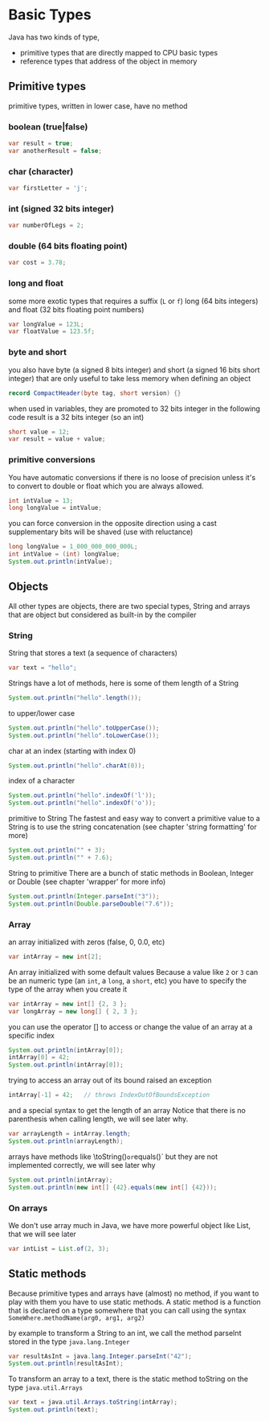 # Basic Types
Java has two kinds of type,
- primitive types that are directly mapped to CPU basic types
- reference types that address of the object in memory

## Primitive types 
primitive types, written in lower case, have no method

### boolean (true|false)
```java
var result = true;
var anotherResult = false;
```

### char (character)
```java
var firstLetter = 'j';
```

### int (signed 32 bits integer)
```java
var numberOfLegs = 2;
```

### double (64 bits floating point)
```java
var cost = 3.78;
```

### long and float
some more exotic types that requires a suffix (`L` or `f`)
long (64 bits integers) and float (32 bits floating point numbers)
```java
var longValue = 123L;
var floatValue = 123.5f;
```

### byte and short
you also have byte (a signed 8 bits integer) and short (a signed 16 bits short integer)
that are only useful to take less memory when defining an object
```java
record CompactHeader(byte tag, short version) {}
```

when used in variables, they are promoted to 32 bits integer
in the following code result is a 32 bits integer (so an int)
```java
short value = 12;
var result = value + value;
```


### primitive conversions
You have automatic conversions if there is no loose of precision
unless it's to convert to double or float which you are always allowed.
```java
int intValue = 13;
long longValue = intValue;
```

you can force conversion in the opposite direction using a cast
supplementary bits will be shaved (use with reluctance)
```java
long longValue = 1_000_000_000_000L;
int intValue = (int) longValue;
System.out.println(intValue);
```


## Objects
All other types are objects, there are two special types, String and arrays
that are object but considered as built-in by the compiler

### String
String that stores a text (a sequence of characters)
```java
var text = "hello"; 
```

Strings have a lot of methods, here is some of them
length of a String
```java
System.out.println("hello".length());
```

to upper/lower case
```java
System.out.println("hello".toUpperCase());
System.out.println("hello".toLowerCase());
```

char at an index (starting with index 0)
```java
System.out.println("hello".charAt(0));
```

index of a character
```java
System.out.println("hello".indexOf('l'));
System.out.println("hello".indexOf('o'));
```

primitive to String
The fastest and easy way to convert a primitive value to a String is
to use the string concatenation (see chapter 'string formatting' for more)
```java
System.out.println("" + 3);
System.out.println("" + 7.6);
```

String to primitive
There are a bunch of static methods in Boolean, Integer or Double
(see chapter 'wrapper' for more info) 
```java
System.out.println(Integer.parseInt("3"));
System.out.println(Double.parseDouble("7.6"));
```


### Array
an array initialized with zeros (false, 0, 0.0, etc)
```java
var intArray = new int[2];
```

An array initialized with some default values
Because a value like `2` or `3` can be an numeric type
(an `int`, a `long`, a `short`, etc)
you have to specify the type of the array when you create it
```java
var intArray = new int[] {2, 3 };
var longArray = new long[] { 2, 3 };
```

you can use the operator [] to access or change the value
of an array at a specific index
```java
System.out.println(intArray[0]);
intArray[0] = 42;
System.out.println(intArray[0]);
```

trying to access an array out of its bound raised an exception
```java
intArray[-1] = 42;   // throws IndexOutOfBoundsException
```

and a special syntax to get the length of an array
Notice that there is no parenthesis when calling length,
we will see later why.
```java
var arrayLength = intArray.length;
System.out.println(arrayLength);
```

arrays have methods like \toString()` or `equals()` but
they are not implemented correctly, we will see later why
```java
System.out.println(intArray);
System.out.println(new int[] {42}.equals(new int[] {42}));
```


### On arrays 
We don't use array much in Java, we have more
powerful object like List, that we will see later 
```java
var intList = List.of(2, 3);
```


## Static methods
Because primitive types and arrays have (almost) no method,
if you want to play with them you have to use static methods.
A static method is a function that is declared on a type somewhere
that you can call using the syntax `SomeWhere.methodName(arg0, arg1, arg2)`

by example to transform a String to an int, we call the method
parseInt stored in the type `java.lang.Integer`
```java
var resultAsInt = java.lang.Integer.parseInt("42");
System.out.println(resultAsInt);
```

To transform an array to a text, there is the static method toString
on the type `java.util.Arrays`
```java
var text = java.util.Arrays.toString(intArray);
System.out.println(text);
```
